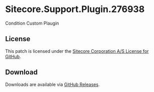 # Sitecore.Support.Plugin.276938
Condition Custom Plaugin

## License  
This patch is licensed under the [Sitecore Corporation A/S License for GitHub](https://github.com/sitecoresupport/Sitecore.Support.Plugin.276938/blob/master/LICENSE).  

## Download  
Downloads are available via [GitHub Releases](https://github.com/sitecoresupport/Sitecore.Support.Plugin.276938/releases).  
